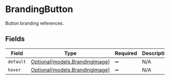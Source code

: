 # BrandingButton

Button branding references.


## Fields

| Field                                                        | Type                                                         | Required                                                     | Description                                                  |
| ------------------------------------------------------------ | ------------------------------------------------------------ | ------------------------------------------------------------ | ------------------------------------------------------------ |
| `default`                                                    | [Optional[models.BrandingImage]](../models/brandingimage.md) | :heavy_minus_sign:                                           | N/A                                                          |
| `hover`                                                      | [Optional[models.BrandingImage]](../models/brandingimage.md) | :heavy_minus_sign:                                           | N/A                                                          |